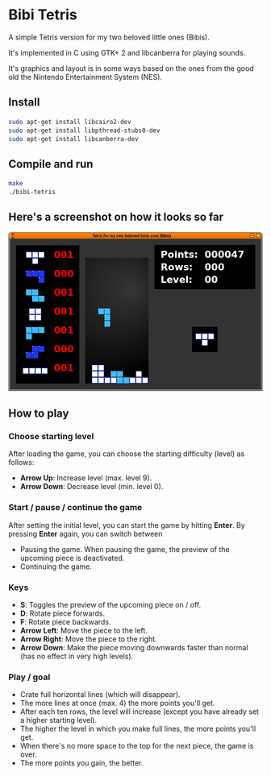 # Bibi Tetris
A simple Tetris version for my two beloved little ones (Bibis).

It's implemented in C using GTK+ 2 and libcanberra for playing sounds.

It's graphics and layout is in some ways based on the ones from the good old the Nintendo Entertainment System (NES).

## Install
```bash
sudo apt-get install libcairo2-dev
sudo apt-get install libpthread-stubs0-dev
sudo apt-get install libcanberra-dev
```

## Compile and run
```bash
make
./bibi-tetris
```

## Here's a screenshot on how it looks so far

![Bibi Tetris in action](images/bibi-tetris.png "Bibi Tetris in action.")

## How to play

### Choose starting level
After loading the game, you can choose the starting difficulty (level) as follows:
* **Arrow Up**: Increase level (max. level 9).
* **Arrow Down**: Decrease level (min. level 0).

### Start / pause / continue the game
After setting the initial level, you can start the game by hitting **Enter**.
By pressing **Enter** again, you can switch between
* Pausing the game. When pausing the game, the preview of the upcoming piece is deactivated.
* Continuing the game.

### Keys
* **S**: Toggles the preview of the upcoming piece on / off.
* **D**: Rotate piece forwards.
* **F**: Rotate piece backwards.
* **Arrow Left**: Move the piece to the left.
* **Arrow Right**: Move the piece to the right.
* **Arrow Down**: Make the piece moving downwards faster than normal (has no effect in very high levels).

### Play / goal
* Crate full horizontal lines (which will disappear).
* The more lines at once (max. 4) the more points you'll get.
* After each ten rows, the level will increase (except you have already set a higher starting level).
* The higher the level in which you make full lines, the more points you'll get.
* When there's no more space to the top for the next piece, the game is over.
* The more points you gain, the better.